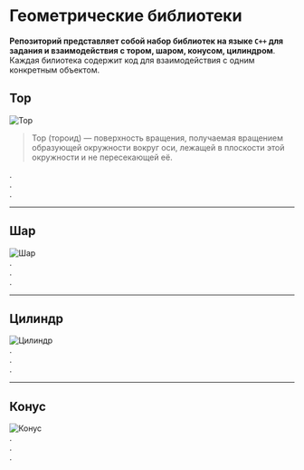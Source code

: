 # Геометрические библиотеки
**Репозиторий представляет собой набор библиотек на языке `C++` для задания и взаимодействия с тором, шаром, конусом, цилиндром**.
Каждая билиотека содержит код для взаимодействия с одним конкретным объектом.
## Тор
![Тор](https://gas-kvas.com/uploads/posts/2023-01/1674365151_gas-kvas-com-p-3d-krug-risunok-1.jpg)  
> Тор (тороид) — поверхность вращения, получаемая вращением образующей окружности вокруг оси, лежащей в плоскости этой окружности и не пересекающей её.

.  
.  
.  
____
## Шар
![Шар](https://ykl-res.azureedge.net/56d32922-0041-481c-bcc6-73ee60d7bfff/Lode2.png)  
.  
.  
.  
____
## Цилиндр
![Цилиндр](https://ykl-res.azureedge.net/c6e6b3c1-ea31-4b04-a667-dd057ea5fcf6/Цилиндор.png)  
.  
.  
.  
____
## Конус  
![Конус](https://ykl-res.azureedge.net/b0f513d3-a942-4bd2-883b-92a699d25a0a/Konuss.png)  
.  
.  
.  

